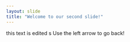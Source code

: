 ```yaml
---
layout: slide
title: "Welcome to our second slide!"
---
```

this text is edited s
Use the left arrow to go back!
